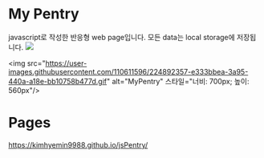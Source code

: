 # My Pentry
javascript로 작성한 반응형 web page입니다.
모든 data는 local storage에 저장됩니다.
![](https://user-images.githubusercontent.com/110611596/224893056-4cabb2b5-b49f-41d8-b953-0f0acee21f4e.gif)

<img src="https://user-images.githubusercontent.com/110611596/224892357-e333bbea-3a95-440a-a18e-bb10758b477d.gif" alt="MyPentry" 스타일="너비: 700px; 높이: 560px"/>
# Pages
https://kimhyemin9988.github.io/jsPentry/
